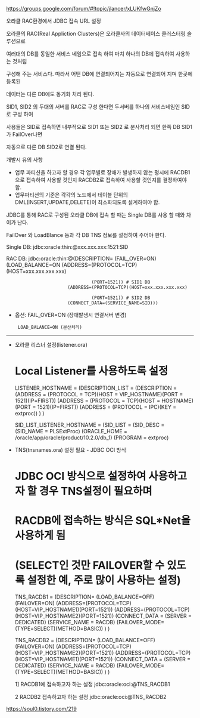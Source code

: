 
https://groups.google.com/forum/#!topic/jlancer/xLUKfwGnjZo


오라클 RAC환경에서 JDBC 접속 URL 설정

 

 

오라클의 RAC(Real Appliction Clusters)은 오라클사의 데이터베이스 클러스터링 솔루션으로

여러대의 DB를 동일한 서비스 네임으로 접속 하여 마치 하나의 DB에 접속하여 사용하는 것처럼

구성해 주는 서비스다. 따라서 어떤 DB에 연결되어지는 자동으로 연결되어 지며 한곳에 등록된

데이터는 다른 DB에도 동기화 처리 된다.

 

SID1, SID2 의 두대의 서버를 RAC로 구성 한다면 두서버를 하나의 서비스네임인 SID로 구성 하여

사용들은 SID로 접속하면 내부적으로 SID1 또는 SID2 로 분사처리 되면 한쪽 DB SID1가 FailOver나면

자동으로 다른 DB SID2로 연결 된다.

 

개발시 유의 사항

 

- 업무 파티션을 하고자 할 경우 각 업무별로 장애가 발생하지 않는 평시에
  RACDB1으로 접속하여 사용할 것인지 RACDB2로 접속하여 사용할 것인지를 결정하여야 함.
- 업무파티션의 기준은 각각의 노드에서 테이블 단위의 DML(INSERT,UPDATE,DELETE)이
  최소화되도록 설계하여야 함.

 

JDBC를 통해 RAC로 구성된 오라클 DB에 접속 할 때는 Single DB를 사용 할 때와 차이가 난다.

FailOver 와 LoadBlance 등과 각 DB TNS 정보를 설정하여 주어야 한다.

 

Single DB: jdbc:oracle:thin:@xxx.xxx.xxx:1521:SID

 

RAC DB:  jdbc:oracle:thin:@(DESCRIPTION=
                           (FAIL_OVER=ON)
                           (LOAD_BALANCE=ON
                          (ADDRESS=(PROTOCOL=TCP)(HOST=xxx.xxx.xxx.xxx)

                                    (PORT=1521)) # SID1 DB
                           (ADDRESS=(PROTOCOL=TCP)(HOST=xxx.xxx.xxx.xxx)

                                    (PORT=1521)) # SID2 DB
                           (CONNECT_DATA=(SERVICE_NAME=SID)))

 

* 옵션: FAIL_OVER=ON (장애발생시 연결서버 변경)

       LOAD_BALANCE=ON (분산처리)

 

-------------------------------------------------------------------------------------

 

* 오라클 리스너 설정(listener.ora)

 

   # Local Listener를 사용하도록 설정

   LISTENER_HOSTNAME =
     (DESCRIPTION_LIST =
       (DESCRIPTION =
         (ADDRESS = (PROTOCOL = TCP)(HOST = VIP_HOSTNAME)(PORT = 1521)(IP=FIRST))
         (ADDRESS = (PROTOCOL = TCP)(HOST = HOSTNAME)    (PORT = 1521)(IP=FIRST))
         (ADDRESS = (PROTOCOL = IPC)(KEY = extproc))
       )
     )
 

   SID_LIST_LISTENER_HOSTNAME =
     (SID_LIST =
       (SID_DESC =
         (SID_NAME = PLSExtProc)
         (ORACLE_HOME = /oracle/app/oracle/product/10.2.0/db_1)
         (PROGRAM = extproc)
      

 

* TNS(tnsnames.ora) 설정 필요 - JDBC OCI 방식

    # JDBC OCI 방식으로 설정하여 사용하고자 할 경우 TNS설정이 필요하며
    # RACDB에 접속하는 방식은 SQL*Net을 사용하게 됨
    # (SELECT인 것만 FAILOVER할 수 있도록 설정한 예, 주로 많이 사용하는 설정)

   TNS_RACDB1 = (DESCRIPTION=
                 (LOAD_BALANCE=OFF)
                 (FAILOVER=ON)
                 (ADDRESS=(PROTOCOL=TCP)(HOST=VIP_HOSTNAME1)(PORT=1521))
                 (ADDRESS=(PROTOCOL=TCP)(HOST=VIP_HOSTNAME2)(PORT=1521))
                 (CONNECT_DATA = (SERVER = DEDICATED)
                                 (SERVICE_NAME = RACDB)
                                 (FAILOVER_MODE=(TYPE=SELECT)(METHOD=BASIC))
                 )
             )
   
   TNS_RACDB2 = (DESCRIPTION=
                 (LOAD_BALANCE=OFF)
                 (FAILOVER=ON)
                 (ADDRESS=(PROTOCOL=TCP)(HOST=VIP_HOSTNAME2)(PORT=1521))
                 (ADDRESS=(PROTOCOL=TCP)(HOST=VIP_HOSTNAME1)(PORT=1521))
                 (CONNECT_DATA = (SERVER = DEDICATED)
                                 (SERVICE_NAME = RACDB)
                                 (FAILOVER_MODE=(TYPE=SELECT)(METHOD=BASIC))
                 )
             )

 

     1]  RACDB1에 접속하고자 하는 설정
          jdbc:oracle:oci:@TNS_RACDB1

 

     2  RACDB2 접속하고자 하는 설정
          jdbc:oracle:oci:@TNS_RACDB2


https://soul0.tistory.com/219